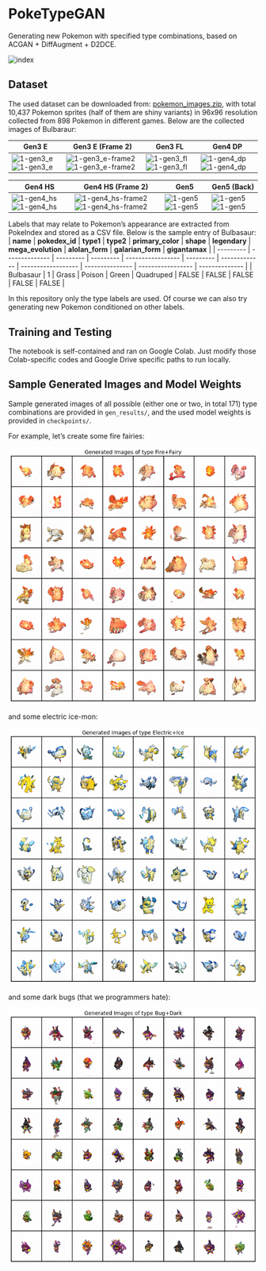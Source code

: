 # PokeTypeGAN
Generating new Pokemon with specified type combinations, based on ACGAN + DiffAugment + D2DCE.

![index](https://tva1.sinaimg.cn/large/e6c9d24egy1h1s3hp1lfuj20p60cxtaq.jpg)

## Dataset

The used dataset can be downloaded from: [pokemon_images.zip](https://drive.google.com/file/d/1ZNBuTgFPD007Yvqq1GwrfwccFYdnLP2M/view?usp=sharing), with total 10,437 Pokemon sprites (half of them are shiny variants) in 96x96 resolution collected from 898 Pokemon in different games. Below are the collected images of Bulbaraur:

| Gen3 E                                                       | Gen3 E (Frame 2)                                             | Gen3 FL                                                      | Gen4 DP                                                      |
| ------------------------------------------------------------ | ------------------------------------------------------------ | ------------------------------------------------------------ | ------------------------------------------------------------ |
| ![1-gen3_e](https://tva1.sinaimg.cn/large/e6c9d24egy1h1s44084dzj202o02ojr5.jpg)![1-gen3_e](https://tva1.sinaimg.cn/large/e6c9d24egy1h1s443w5bhj202o02oq2p.jpg) | ![1-gen3_e-frame2](https://tva1.sinaimg.cn/large/e6c9d24egy1h1s448n6rnj202o02oq2p.jpg)![1-gen3_e-frame2](https://tva1.sinaimg.cn/large/e6c9d24egy1h1s449yt3qj202o02ot8h.jpg) | ![1-gen3_fl](https://tva1.sinaimg.cn/large/e6c9d24egy1h1s44ddqeij202o02ojr5.jpg)![1-gen3_fl](https://tva1.sinaimg.cn/large/e6c9d24egy1h1s44ivp4hj202o02ot8h.jpg) | ![1-gen4_dp](https://tva1.sinaimg.cn/large/e6c9d24egy1h1s44n23xsj202o02owe9.jpg)![1-gen4_dp](https://tva1.sinaimg.cn/large/e6c9d24egy1h1s44rt84xj202o02o0si.jpg) |

| Gen4 HS                                                      | Gen4 HS (Frame 2)                                            | Gen5                                                         | Gen5 (Back)                                                  |
| ------------------------------------------------------------ | ------------------------------------------------------------ | ------------------------------------------------------------ | ------------------------------------------------------------ |
| ![1-gen4_hs](https://tva1.sinaimg.cn/large/e6c9d24egy1h1s44uk1ccj202o02ot8h.jpg)![1-gen4_hs](https://tva1.sinaimg.cn/large/e6c9d24egy1h1s44ypz9tj202o02ot8h.jpg) | ![1-gen4_hs-frame2](https://tva1.sinaimg.cn/large/e6c9d24egy1h1s4511vlyj202o02ot8h.jpg)![1-gen4_hs-frame2](https://tva1.sinaimg.cn/large/e6c9d24egy1h1s455gbezj202o02ot8h.jpg) | ![1-gen5](https://tva1.sinaimg.cn/large/e6c9d24egy1h1s456rn88j202o02oq2p.jpg)![1-gen5](https://tva1.sinaimg.cn/large/e6c9d24egy1h1s45930ibj202o02oq2p.jpg) | ![1-gen5](https://tva1.sinaimg.cn/large/e6c9d24egy1h1s45b1szzj202o02ogld.jpg)![1-gen5](https://tva1.sinaimg.cn/large/e6c9d24egy1h1s45e9ffqj202o02ogld.jpg) |

Labels that may relate to Pokemon’s appearance are extracted from PokeIndex and stored as a CSV file. Below is the sample entry of Bulbasaur:
| **name**  | **pokedex_id** | **type1** | **type2** | **primary_color** | **shape** | **legendary** | **mega_evolution** | **alolan_form** | **galarian_form** | **gigantamax** |
| --------- | -------------- | --------- | --------- | ----------------- | --------- | ------------- | ------------------ | --------------- | ----------------- | -------------- |
| Bulbasaur | 1              | Grass     | Poison    | Green             | Quadruped | FALSE         | FALSE              | FALSE           | FALSE             | FALSE          |

In this repository only the type labels are used. Of course we can also try generating new Pokemon conditioned on other labels.

## Training and Testing

The notebook is self-contained and ran on Google Colab. Just modify those Colab-specific codes and Google Drive specific paths to run locally.

## Sample Generated Images and Model Weights

Sample generated images of all possible (either one or two, in total 171) type combinations are provided in `gen_results/`, and the used model weights is provided in `checkpoints/`. 

For example, let’s create some fire fairies:

<img src="./gen_results/00253k-Fire+Fairy.png" alt="00253k-Fire+Fairy"  />

and some electric ice-mon:

![00253k-Electric+Ice](./gen_results/00253k-Electric+Ice.png)

and some dark bugs (that we programmers hate):

![00253k-Bug+Dark](./gen_results/00253k-Bug+Dark.png)
